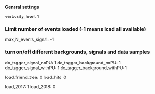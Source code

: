 **General settings**

verbosity_level:  1

### Limit number of events loaded (-1 means load all available)
max_N_events_signal:  -1

### turn on/off different backgrounds, signals and data samples
do_tagger_signal_noPU:                1
do_tagger_background_noPU:      1
do_tagger_signal_withPU:             1
do_tagger_background_withPU:   1

load_friend_tree:  0
load_hits:             0

load_2017: 1
load_2018: 0


